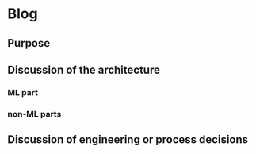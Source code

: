 # Blog
## Purpose 
## Discussion of the architecture 
### ML part
### non-ML parts
## Discussion of engineering or process decisions 
